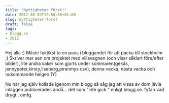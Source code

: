 ```yaml
---
title: "Nyttigheter först!"
date: 2012-08-02T19:58:16+01:00
slug: nyttigheter-forst
draft: false
tags:
- blogg.se
- 2012
---
```

Hej alla :) Måste faktikst ta en paus i bloggandet för att packa till stockholm :) Skriver mer sen om projektet med villavagnen (och visar såklart före/efter bilder), lite andra saker som gjorts under sommaren(gekås, jennypeter,kirsty,liseberg,pirenmys osv), denna vecka, nästa vecka och nukommande helgen (Y)

Nu när jag själv kollade igenom min blogg så såg jag att vissa av dom jävla inläggen publicerades ändå... det som "inte gick " enligt blogg.se. fyfan vad drygt.. omfg.